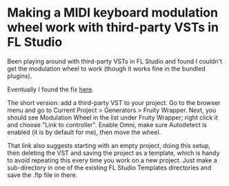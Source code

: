 # Making a MIDI keyboard modulation wheel work with third-party VSTs in FL Studio


Been playing around with third-party VSTs in FL Studio and found I
couldn't get the modulation wheel to work (though it works fine in the
bundled plugins).

Eventually I found the fix
[here](http://music.tutsplus.com/tutorials/quick-tip-how-to-enable-the-mod-wheel-in-fl-studio--audio-10778).

The short version: add a third-party VST to your project. Go to the
browser menu and go to Current Project \> Generators \> Fruity Wrapper.
Next, you should see Modulation Wheel in the list under Fruity Wrapper;
right click it and choose "Link to controller". Enable Omni, make sure
Autodetect is enabled (it is by default for me), then move the wheel.

That link also suggests starting with an empty project, doing this
setup, then deleting the VST and saving the project as a template, which
is handy to avoid repeating this every time you work on a new project.
Just make a sub-directory in one of the existing FL Studio Templates
directories and save the .flp file in there.

